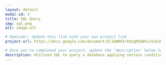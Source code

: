 ```yaml
---
layout: default
modal-id: 3
title: SQL Query
img: sql.png
alt: image-alt

# Reminder: Update this link with your own project link
project-url: https://docs.google.com/document/d/1QWN43rkQzgMI6W5iv5uXJPST5A0Yhu8N855swjULuSs/edit?usp=sharing

# Once you've completed your project, update the 'description' below to this one: Implemented various JOIN commands (inner, left, right, self, and cross) in MySQL, utilizing UNION and UNION ALL to efficiently combine and query data from multiple tables.
description: Utilized SQL to query a database applying various conditions based on situational need using WHERE,AND ,OR,NOT, and LIKE to filter the results. 
---
```

